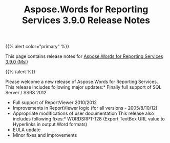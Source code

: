 ﻿---
title: Aspose.Words for Reporting Services 3.9.0 Release Notes
articleTitle: Aspose.Words for Reporting Services 3.9.0 Release Notes
linktitle: Aspose.Words for Reporting Services 3.9.0 Release Notes
description: "Aspose.Words for Reporting Services 3.9.0 Release Notes – learn about the latest updates and fixes."
type: docs
weight: 20
url: /reportingservices/aspose-words-for-reporting-services-3-9-0-release-notes/
---

{{% alert color="primary" %}} 

This page contains release notes for [Aspose.Words for Reporting Services 3.9.0 (Msi)](https://downloads.aspose.com/words/reportingservices/new-releases/aspose.words-for-reporting-services-3.9.0-\(msi\)/)

{{% /alert %}} 

Please welcome a new release of Aspose.Words for Reporting Services. This release includes following major updates:* Finally full support of SQL Server / SSRS 2012 

- Full support of ReportViewer 2010/2012
- Improvements in ReportViewer logic (for all versions - 2005/8/10/12)
- Appropriate modifications of user documentation
  This release also includes following fixes:* WORDSRPT-128 (Export TextBox URL value to Hyperlinks in output Word formats) 
- EULA update
- Minor fixes and improvements

